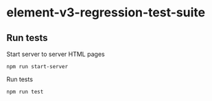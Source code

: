 # element-v3-regression-test-suite

## Run tests

Start server to server HTML pages

```
npm run start-server
```

Run tests

```
npm run test
```
